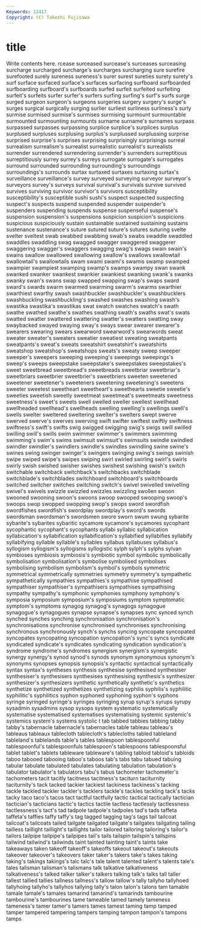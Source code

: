 ```yaml
---
Keywords: 12417 
Copyright: (C) Takeshi Fujisawa
---
```


# title

Write contents here.
rcease surceased surcease's
surceases surceasing surcharge surcharged surcharge's surcharges surcharging sure surefire surefooted
surely sureness sureness's surer surest sureties surety surety's surf surface
surfaced surface's surfaces surfacing surfboard surfboarded surfboarding surfboard's surfboards surfed
surfeit surfeited surfeiting surfeit's surfeits surfer surfer's surfers surfing surfing's
surf's surfs surge surged surgeon surgeon's surgeons surgeries surgery surgery's
surge's surges surgical surgically surging surlier surliest surliness surliness's surly
surmise surmised surmise's surmises surmising surmount surmountable surmounted surmounting surmounts
surname surname's surnames surpass surpassed surpasses surpassing surplice surplice's surplices
surplus surplused surpluses surplusing surplus's surplussed surplussing surprise surprised surprise's
surprises surprising surprisingly surprisings surreal surrealism surrealism's surrealist surrealistic surrealist's
surrealists surrender surrendered surrendering surrender's surrenders surreptitious surreptitiously surrey surrey's
surreys surrogate surrogate's surrogates surround surrounded surrounding surrounding's surroundings surroundings's
surrounds surtax surtaxed surtaxes surtaxing surtax's surveillance surveillance's survey surveyed
surveying surveyor surveyor's surveyors survey's surveys survival survival's survivals survive
survived survives surviving survivor survivor's survivors susceptibility susceptibility's susceptible sushi
sushi's suspect suspected suspecting suspect's suspects suspend suspended suspender suspender's
suspenders suspending suspends suspense suspenseful suspense's suspension suspension's suspensions suspicion
suspicion's suspicions suspicious suspiciously sustain sustainable sustained sustaining sustains sustenance
sustenance's suture sutured suture's sutures suturing svelte svelter sveltest swab
swabbed swabbing swab's swabs swaddle swaddled swaddles swaddling swag swagged
swagger swaggered swaggerer swaggering swagger's swaggers swagging swag's swags swain
swain's swains swallow swallowed swallowing swallow's swallows swallowtail swallowtail's swallowtails
swam swami swami's swamis swamp swamped swampier swampiest swamping swamp's
swamps swampy swan swank swanked swanker swankest swankier swankiest swanking
swank's swanks swanky swan's swans swap swapped swapping swap's swaps
sward sward's swards swarm swarmed swarming swarm's swarms swarthier swarthiest
swarthy swash swashbuckler swashbuckler's swashbucklers swashbuckling swashbuckling's swashed swashes swashing
swash's swastika swastika's swastikas swat swatch swatches swatch's swath swathe
swathed swathe's swathes swathing swath's swaths swat's swats swatted swatter
swattered swattering swatter's swatters swatting sway swaybacked swayed swaying sway's
sways swear swearer swearer's swearers swearing swears swearword swearword's swearwords
sweat sweater sweater's sweaters sweatier sweatiest sweating sweatpants sweatpants's sweat's
sweats sweatshirt sweatshirt's sweatshirts sweatshop sweatshop's sweatshops sweats's sweaty sweep
sweeper sweeper's sweepers sweeping sweeping's sweepings sweepings's sweep's sweeps sweepstake
sweepstake's sweepstakes sweepstakes's sweet sweetbread sweetbread's sweetbreads sweetbriar sweetbriar's sweetbriars
sweetbrier sweetbrier's sweetbriers sweeten sweetened sweetener sweetener's sweeteners sweetening sweetening's
sweetens sweeter sweetest sweetheart sweetheart's sweethearts sweetie sweetie's sweeties sweetish
sweetly sweetmeat sweetmeat's sweetmeats sweetness sweetness's sweet's sweets swell swelled
sweller swellest swellhead swellheaded swellhead's swellheads swelling swelling's swellings swell's
swells swelter sweltered sweltering swelter's swelters swept swerve swerved swerve's
swerves swerving swift swifter swiftest swiftly swiftness swiftness's swift's swifts
swig swigged swigging swig's swigs swill swilled swilling swill's swills
swim swimmer swimmer's swimmers swimming swimming's swim's swims swimsuit swimsuit's
swimsuits swindle swindled swindler swindler's swindlers swindle's swindles swindling swine
swine's swines swing swinger swinger's swingers swinging swing's swings swinish
swipe swiped swipe's swipes swiping swirl swirled swirling swirl's swirls
swirly swish swished swisher swishes swishest swishing swish's switch switchable
switchback switchback's switchbacks switchblade switchblade's switchblades switchboard switchboard's switchboards switched
switcher switches switching switch's swivel swivelled swivelling swivel's swivels swizzle
swizzled swizzles swizzling swollen swoon swooned swooning swoon's swoons swoop
swooped swooping swoop's swoops swop swopped swopping swop's swops sword
swordfish swordfishes swordfish's swordplay swordplay's sword's swords swordsman swordsman's swordsmen
swore sworn swum swung sybarite sybarite's sybarites sybaritic sycamore sycamore's
sycamores sycophant sycophantic sycophant's sycophants syllabi syllabic syllabication syllabication's syllabification
syllabification's syllabified syllabifies syllabify syllabifying syllable syllable's syllables syllabus syllabuses
syllabus's syllogism syllogism's syllogisms syllogistic sylph sylph's sylphs sylvan symbioses
symbiosis symbiosis's symbiotic symbol symbolic symbolically symbolisation symbolisation's symbolise symbolised
symbolises symbolising symbolism symbolism's symbol's symbols symmetric symmetrical symmetrically symmetries
symmetry symmetry's sympathetic sympathetically sympathies sympathies's sympathise sympathised sympathiser sympathiser's
sympathisers sympathises sympathising sympathy sympathy's symphonic symphonies symphony symphony's symposia
symposium symposium's symposiums symptom symptomatic symptom's symptoms synagog synagog's synagogs
synagogue synagogue's synagogues synapse synapse's synapses sync synced synch synched
synches synching synchronisation synchronisation's synchronisations synchronise synchronised synchronises synchronising synchronous
synchronously synch's synchs syncing syncopate syncopated syncopates syncopating syncopation syncopation's
sync's syncs syndicate syndicated syndicate's syndicates syndicating syndication syndication's syndrome
syndrome's syndromes synergism synergism's synergistic synergy synergy's synod synod's synods
synonym synonymous synonym's synonyms synopses synopsis synopsis's syntactic syntactical syntactically
syntax syntax's syntheses synthesis synthesise synthesised synthesiser synthesiser's synthesisers synthesises
synthesising synthesis's synthesizer synthesizer's synthesizers synthetic synthetically synthetic's synthetics synthetize
synthetized synthetizes synthetizing syphilis syphilis's syphilitic syphilitic's syphilitics syphon syphoned
syphoning syphon's syphons syringe syringed syringe's syringes syringing syrup syrup's
syrups syrupy sysadmin sysadmins sysop sysops system systematic systematically systematise
systematised systematises systematising systemic systemic's systemics system's systems systolic t
tab tabbed tabbies tabbing tabby tabby's tabernacle tabernacle's tabernacles table
tableau tableau's tableaus tableaux tablecloth tablecloth's tablecloths tabled tableland tableland's
tablelands table's tables tablespoon tablespoonful tablespoonful's tablespoonfuls tablespoon's tablespoons tablespoonsful
tablet tablet's tablets tableware tableware's tabling tabloid tabloid's tabloids taboo
tabooed tabooing taboo's taboos tab's tabs tabu tabued tabuing tabular
tabulate tabulated tabulates tabulating tabulation tabulation's tabulator tabulator's tabulators tabu's
tabus tachometer tachometer's tachometers tacit tacitly tacitness tacitness's taciturn taciturnity
taciturnity's tack tacked tackier tackiest tackiness tackiness's tacking tackle tackled
tackler tackler's tacklers tackle's tackles tackling tack's tacks tacky taco
taco's tacos tact tactful tactfully tactic tactical tactically tactician tactician's
tacticians tactic's tactics tactile tactless tactlessly tactlessness tactlessness's tact's tad
tadpole tadpole's tadpoles tad's tads taffeta taffeta's taffies taffy taffy's
tag tagged tagging tag's tags tail tailcoat tailcoat's tailcoats tailed
tailgate tailgated tailgate's tailgates tailgating tailing tailless taillight taillight's taillights
tailor tailored tailoring tailoring's tailor's tailors tailpipe tailpipe's tailpipes tail's
tails tailspin tailspin's tailspins tailwind tailwind's tailwinds taint tainted tainting
taint's taints take takeaways taken takeoff takeoff's takeoffs takeout takeout's
takeouts takeover takeover's takeovers taker taker's takers take's takes taking
taking's takings takings's talc talc's tale talent talented talent's talents
tale's tales talisman talisman's talismans talk talkative talkativeness talkativeness's talked
talker talker's talkers talking talk's talks tall taller tallest tallied
tallies tallness tallness's tallow tallow's tally tallyho tallyhoed tallyhoing tallyho's
tallyhos tallying tally's talon talon's talons tam tamable tamale tamale's
tamales tamarind tamarind's tamarinds tambourine tambourine's tambourines tame tameable tamed
tamely tameness tameness's tamer tamer's tamers tames tamest taming tamp
tamped tamper tampered tampering tampers tamping tampon tampon's tampons tamps
